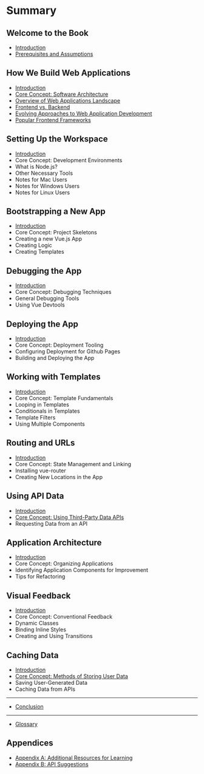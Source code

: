 # Summary

## Welcome to the Book

* [Introduction](README.md)
* [Prerequisites and Assumptions](prerequisites-and-assumptions.md)

## How We Build Web Applications

* [Introduction](how-we-build/README.md)
* [Core Concept: Software Architecture](how-we-build/core-concept-software-architecture.md)
* [Overview of Web Applications Landscape](how-we-build/overview-of-web-applications-landscape.md)
* [Frontend vs. Backend](how-we-build/frontend-vs-backend.md)
* [Evolving Approaches to Web Application Development](how-we-build/evolving-approaches-to-web-application-development.md)
* [Popular Frontend Frameworks](how-we-build/popular-frontend-frameworks.md)

## Setting Up the Workspace

* [Introduction](setting-up-workspace/README.md)
* Core Concept: Development Environments
* What is Node.js?
* Other Necessary Tools
* Notes for Mac Users
* Notes for Windows Users
* Notes for Linux Users

## Bootstrapping a New App

* [Introduction](bootstrap-new-app/README.md)
* Core Concept: Project Skeletons
* Creating a new Vue.js App
* Creating Logic
* Creating Templates

## Debugging the App

* [Introduction](debug-app/README.md)
* Core Concept: Debugging Techniques
* General Debugging Tools
* Using Vue Devtools

## Deploying the App

* [Introduction](deploy-app/README.md)
* Core Concept: Deployment Tooling
* Configuring Deployment for Github Pages
* Building and Deploying the App

## Working with Templates

* [Introduction](working-with-templates/README.md)
* Core Concept: Template Fundamentals
* Looping in Templates
* Conditionals in Templates
* Template Filters
* Using Multiple Components

## Routing and URLs

* [Introduction](routing-urls/README.md)
* Core Concept: State Management and Linking
* Installing vue-router
* Creating New Locations in the App

## Using API Data

* [Introduction](using-api-data/README.md)
* [Core Concept: Using Third-Party Data APIs](using-api-data/core-concept-using-third-party-data-apis.md)
* Requesting Data from an API

## Application Architecture

* [Introduction](application-architecture/README.md)
* Core Concept: Organizing Applications
* Identifying Application Components for Improvement
* Tips for Refactoring

## Visual Feedback

* [Introduction](visual-feedback/README.md)
* Core Concept: Conventional Feedback
* Dynamic Classes
* Binding Inline Styles
* Creating and Using Transitions

## Caching Data

* [Introduction](caching-data/README.md)
* [Core Concept: Methods of Storing User Data](caching-data/core-concept-methods-of-storing-user-data.md)
* Saving User-Generated Data
* Caching Data from APIs

---

* [Conclusion](conclusion.md)

---

* [Glossary](GLOSSARY.md)

## Appendices

* [Appendix A: Additional Resources for Learning](appendices/appendix-a-resources.md)
* [Appendix B: API Suggestions](appendices/appendix-b-api-suggestions.md)

